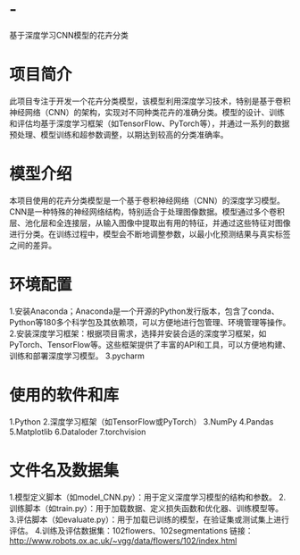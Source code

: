 # -
基于深度学习CNN模型的花卉分类
# 项目简介
此项目专注于开发一个花卉分类模型，该模型利用深度学习技术，特别是基于卷积神经网络（CNN）的架构，实现对不同种类花卉的准确分类。模型的设计、训练和评估均基于深度学习框架（如TensorFlow、PyTorch等），并通过一系列的数据预处理、模型训练和超参数调整，以期达到较高的分类准确率。

# 模型介绍
本项目使用的花卉分类模型是一个基于卷积神经网络（CNN）的深度学习模型。CNN是一种特殊的神经网络结构，特别适合于处理图像数据。模型通过多个卷积层、池化层和全连接层，从输入图像中提取出有用的特征，并通过这些特征对图像进行分类。在训练过程中，模型会不断地调整参数，以最小化预测结果与真实标签之间的差异。

# 环境配置
1.安装Anaconda；Anaconda是一个开源的Python发行版本，包含了conda、Python等180多个科学包及其依赖项，可以方便地进行包管理、环境管理等操作。
2.安装深度学习框架：根据项目需求，选择并安装合适的深度学习框架，如PyTorch、TensorFlow等。这些框架提供了丰富的API和工具，可以方便地构建、训练和部署深度学习模型。
3.pycharm
# 使用的软件和库
1.Python
2.深度学习框架（如TensorFlow或PyTorch）
3.NumPy
4.Pandas
5.Matplotlib
6.Dataloder
7.torchvision
# 文件名及数据集
1.模型定义脚本（如model_CNN.py）：用于定义深度学习模型的结构和参数。
2.训练脚本（如train.py）：用于加载数据、定义损失函数和优化器、训练模型等。
3.评估脚本（如evaluate.py）：用于加载已训练的模型，在验证集或测试集上进行评估。
4.训练及评估数据集：102flowers、102segmentations 链接：http://www.robots.ox.ac.uk/~vgg/data/flowers/102/index.html
